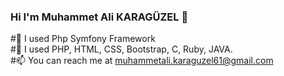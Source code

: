 ### Hi I'm Muhammet Ali KARAGÜZEL 👋

#🌱 I used Php Symfony Framework  
#💬 I used PHP, HTML, CSS, Bootstrap, C, Ruby, JAVA.  
#📫 You can reach me at muhammetali.karaguzel61@gmail.com  
<!--
**MuhammetK61/MuhammetK61** is a ✨ _special_ ✨ repository because its `README.md` (this file) appears on your GitHub profile.

Here are some ideas to get you started:

- 🔭 I’m currently working on ...
- #🌱 I'm currently learning Php Symfony with the help of Patika.dev
- 👯 I’m looking to collaborate on ...
- 🤔 I’m looking for help with ...
- #💬 I used PHP, HTML, CSS, Bootstrap, C, Ruby, JAVA.
- #📫 You can reach me at muhammetali.karaguzel61@gmail.com
- 😄 Pronouns: ...
- ⚡ Fun fact: ...
-->
